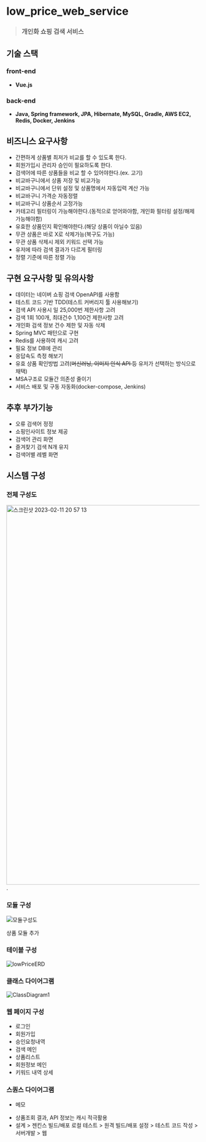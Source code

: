 # low_price_web_service  
> ### 개인화 쇼핑 검색 서비스

## 기술 스택  

### front-end  
- **Vue.js**  

### back-end   
- **Java, Spring framework, JPA, Hibernate, MySQL, Gradle, AWS EC2, Redis, Docker, Jenkins**  

## 비즈니스 요구사항  
- 간편하게 상품별 최저가 비교를 할 수 있도록 한다.  
- 회원가입시 관리자 승인이 필요하도록 한다.  
- 검색어에 따른 상품들을 비교 할 수 있어야한다.(ex. 고기)  
- 비교바구니에서 상품 저장 및 비교가능  
- 비교바구니에서 단위 설정 및 상품명에서 자동입력 계산 가능  
- 비교바구니 가격순 자동정렬  
- 비교바구니 상품순서 고정가능  
- 카테고리 필터링이 가능해야한다.(동적으로 얻어와야함, 개인화 필터링 설정/해제 가능해야함)  
- 유효한 상품인지 확인해야한다.(해당 상품이 아닐수 있음)  
- 무관 상품은 바로 X로 삭제가능(복구도 가능)  
- 무관 상품 삭제시 제외 키워드 선택 가능  
- 유저에 따라 검색 결과가 다르게 필터링
- 정렬 기준에 따른 정렬 가능  

## 구현 요구사항 및 유의사항  
- 데이터는 네이버 쇼핑 검색 OpenAPI를 사용함  
- 테스트 코드 기반 TDD(테스트 커버리지 툴 사용해보기)  
- 검색 API 사용시 일 25,000번 제한사항 고려  
- 검색 1회 100개, 최대건수 1,100건 제한사항 고려  
- 개인화 검색 정보 건수 제한 및 자동 삭제  
- Spring MVC 패턴으로 구현  
- Redis를 사용하여 캐시 고려  
- 필요 정보 DB에 관리  
- 응답속도 측정 해보기  
- 유효 상품 확인방법 고려(~~머신러닝, 이미지 인식 API 등~~ 유저가 선택하는 방식으로 채택)  
- MSA구조로 모듈간 의존성 줄이기  
- 서비스 배포 및 구동 자동화(docker-compose, Jenkins)  

## 추후 부가기능  
- 오류 검색어 정정  
- 쇼핑인사이트 정보 제공  
- 검색어 관리 화면  
- 즐겨찾기 검색 N개 유지  
- 검색어별 레벨 화면  


## 시스템 구성  
### 전체 구성도  
<img width="989" alt="스크린샷 2023-02-11 20 57 13" src="https://user-images.githubusercontent.com/31335823/218256785-4df31f43-6750-4eeb-849a-193922879832.png">. 

### 모듈 구성  
![모듈구성도](https://user-images.githubusercontent.com/31335823/218269137-00a4baa4-8ea9-4c1b-b6c9-913670e8337f.PNG)  


상품 모듈 추가  

### 테이블 구성  
  
![lowPriceERD](https://user-images.githubusercontent.com/31335823/218268925-ae241988-feb9-4a5a-9c60-3bc4029d1aa4.PNG)  

### 클래스 다이어그램  

![ClassDiagram1](https://user-images.githubusercontent.com/31335823/218271737-f6ca89f8-b339-4c93-872e-5deb411dda43.png)  

### 웹 페이지 구성  

- 로그인  
- 회원가입  
- 승인요청내역  
- 검색 메인  
- 상품리스트  
- 회원정보 메인  
- 키워드 내역 상세
  
### 스퀀스 다이어그램  


* 메모  
- 상품조회 결과, API 정보는 캐시 적극활용  
- 설계 > 젠킨스 빌드/배포 로컬 테스트 > 원격 빌드/배포 설정 > 테스트 코드 작성 > 서버개발 > 웹
